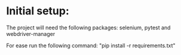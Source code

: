 # Initial setup:

The project will need the following packages: selenium, pytest and webdriver-manager

For ease run the following command: "pip install -r requirements.txt"

